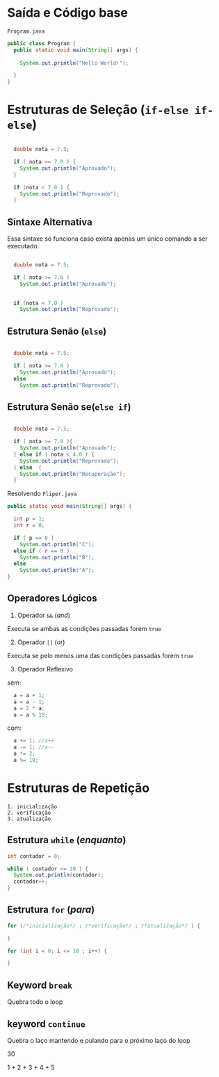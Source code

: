 # Saída e Código base

`Program.java`
```java
public class Program {
  public static void main(String[] args) {
    
    System.out.println("Hello World!");

  }
}
```

# Estruturas de Seleção (`if-else if-else`)

```java

  double nota = 7.5;

  if ( nota >= 7.0 ) {
    System.out.println("Aprovado");
  }

  if (nota < 7.0 ) {
    System.out.println("Reprovado");
  }
```

## Sintaxe Alternativa

Essa sintaxe só funciona caso exista apenas um único comando a ser executado.

```java

  double nota = 7.5;

  if ( nota >= 7.0 ) 
    System.out.println("Aprovado");
  

  if (nota < 7.0 ) 
    System.out.println("Reprovado");
```

## Estrutura Senão (`else`)

```java

  double nota = 7.5;

  if ( nota >= 7.0 ) 
    System.out.println("Aprovado");
  else
    System.out.println("Reprovado");
```

## Estrutura Senão se(`else if`)

```java

  double nota = 7.5;

  if ( nota >= 7.0 ){ 
    System.out.println("Aprovado");
  } else if ( nota < 4.0 ) {
    System.out.println("Reprovado");
  } else  {
    System.out.println("Recuperação");
  }
```

Resolvendo `Fliper.java`

```java
public static void main(String[] args) {

  int p = 1;
  int r = 0;

  if ( p == 0 ) 
    System.out.println("C");
  else if ( r == 0 )
    System.out.println("B");
  else 
    System.out.println("A");
}
```

## Operadores Lógicos

1. Operador `&&` (*and*)

Executa se ambas as condições passadas forem `true`

2. Operador `||` (*or*)

Executa se pelo menos uma das condições passadas forem `true`

3. Operador Reflexivo

sem:
```java
  a = a + 1;
  a = a - 1;
  a = 2 * a;
  a = a % 10;
```

com:
```java
  a += 1; //a++
  a -= 1; //a--
  a *= 2;
  a %= 10;
```

# Estruturas de Repetição

```
1. inicialização
2. verificação
3. atualização
```

## Estrutura `while` (*enquanto*)

```java
int contador = 0;

while ( contador <= 10 ) {
  System.out.println(contador);
  contador++;
}
```

## Estrutura `for` (*para*)

```java
for (/*inicialização*/ ; /*verificação*/ ; /*atualização*/ ) {

}
```

```java
for (int i = 0; i <= 10 ; i++) {

}
```

## Keyword `break`

Quebra todo o loop

## keyword `continue`

Quebra o laço mantendo e pulando para o próximo laço do loop

30

1 + 2 + 3 + 4 + 5
